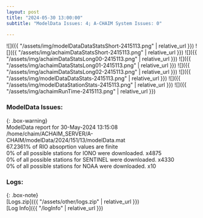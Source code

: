```yaml
---
layout: post
title: "2024-05-30 13:00:00"
subtitle: "ModelData Issues: 4; A-CHAIM System Issues: 0"

---
```


![]({{ "/assets/img/modelDataDataStatsShort-2415113.png" | relative_url }})
![]({{ "/assets/img/achaimDataStatsShort-2415113.png" | relative_url }})
![]({{ "/assets/img/achaimDataStatsLong00-2415113.png" | relative_url }})
![]({{ "/assets/img/achaimDataStatsLong01-2415113.png" | relative_url }})
![]({{ "/assets/img/achaimDataStatsLong02-2415113.png" | relative_url }})
![]({{ "/assets/img/modelDataDataStats-2415113.png" | relative_url }})
![]({{ "/assets/img/modelDataStationStats-2415113.png" | relative_url }})
![]({{ "/assets/img/achaimRunTime-2415113.png" | relative_url }})


### ModelData Issues:  
  
{: .box-warning}  
 ModelData report for 30-May-2024 13:15:08   
 /home/chaim/ACHAIM_SERVER/A-CHAIM/modelData/2024/151/13/modelData.mat   
 67.2361% of RIO absoprtion values are finite   
 0% of all possible stations for IONO were downloaded. x4875   
 0% of all possible stations for SENTINEL were downloaded. x4330   
 0% of all possible stations for NOAA were downloaded. x10   
  


### Logs:  
  
{: .box-note}  
[Logs.zip]({{ "/assets/other/logs.zip" | relative_url }})  
[Log Info]({{ "/logInfo" | relative_url }})  
